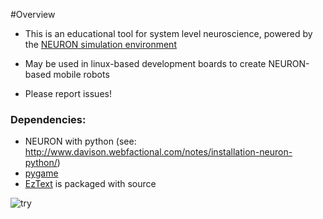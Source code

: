 #Overview

* This is an educational tool for system level neuroscience, powered by the [NEURON simulation environment](http://www.neuron.yale.edu/neuron/)
* May be used in linux-based development boards to create NEURON-based mobile robots

* Please report issues!


### Dependencies: ###


* NEURON with python (see: http://www.davison.webfactional.com/notes/installation-neuron-python/)
* [pygame](http://www.pygame.org/)
* [EzText](http://pygame.org/project-EzText-920-.html) is packaged with source

![try](https://bitbucket.org/azylbertal/neuroncad/src/7d58d04c8a7c8b17561f3e9c9de4c22cd22c0dfd/static/leftbackward.bmp)